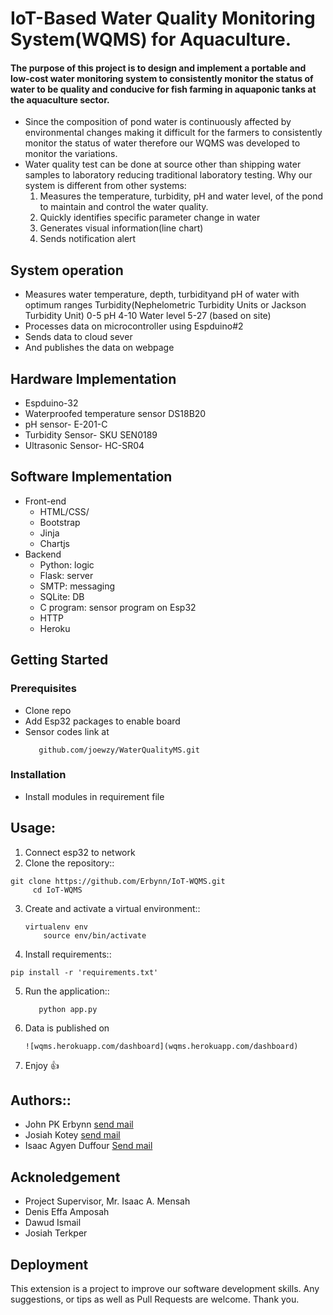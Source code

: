 # IoT-Based Water Quality Monitoring System(WQMS) for Aquaculture.



#### The purpose of this project is to design and implement a portable and low-cost water monitoring system to consistently monitor the status of water to be quality and conducive for fish farming in aquaponic tanks at the aquaculture sector.

- Since the composition of pond water is continuously affected by environmental changes making it difficult for the farmers to consistently monitor the status of water therefore our WQMS was developed to monitor the variations.
- Water quality test can be done at source other than shipping water samples to laboratory reducing traditional laboratory testing.
Why our system is different from other systems:
    1. Measures the temperature, turbidity, pH and water level, of the pond to maintain and control the water quality.
    2. Quickly identifies specific parameter change in water
    3. Generates visual information(line chart)
    4. Sends notification alert

## System operation
- Measures water temperature, depth, turbidityand pH of water with optimum ranges
            Turbidity(Nephelometric Turbidity Units or Jackson Turbidity Unit) 0-5
            pH  4-10
            Water level 5-27 (based on site)
- Processes data on microcontroller using Espduino#2 
- Sends data to cloud sever 
- And publishes the data on webpage 

## Hardware Implementation
- Espduino-32
- Waterproofed temperature sensor DS18B20
- pH sensor- E-201-C
- Turbidity Sensor- SKU SEN0189
- Ultrasonic Sensor- HC-SR04

## Software Implementation
- Front-end
    - HTML/CSS/ 
    - Bootstrap
    - Jinja
    - Chartjs
- Backend
    - Python: logic
    - Flask: server
    - SMTP: messaging 
    - SQLite: DB
    - C program: sensor program on Esp32
    - HTTP
    - Heroku
   
   
 ## Getting Started
 ### Prerequisites
 - Clone repo
 - Add Esp32 packages to enable board  
 - Sensor codes link at
    ```
       github.com/joewzy/WaterQualityMS.git
    ```
 
 ### Installation
 - Install modules in requirement file 


## Usage:
 1. Connect esp32 to network
 2. Clone the repository::
   ```
   git clone https://github.com/Erbynn/IoT-WQMS.git
        cd IoT-WQMS
   ```
 3. Create and activate a virtual environment::
    ```
    virtualenv env
        source env/bin/activate
    ```
  4. Install requirements::
   
    pip install -r 'requirements.txt'
        
  5. Run the application::
     ```
        python app.py
     ```
        
  6. Data is published on
        ```
        ![wqms.herokuapp.com/dashboard](wqms.herokuapp.com/dashboard)
        ```
  6. Enjoy :+1:
  
  
## Authors::
   - John PK Erbynn [send mail](john.erbynn@gmail.com)
   - Josiah Kotey [send mail](josiahkotey13@gmail.com)
   - Isaac Agyen Duffour [Send mail](izagyen96@gmail.com)
   
## Acknoledgement
   - Project Supervisor, Mr. Isaac A. Mensah
   - Denis Effa Amposah
   - Dawud Ismail
   - Josiah Terkper
  
 ## Deployment 
This extension is a project to improve our software development skills. Any suggestions, or tips as well as Pull Requests are welcome.
Thank you.


   



